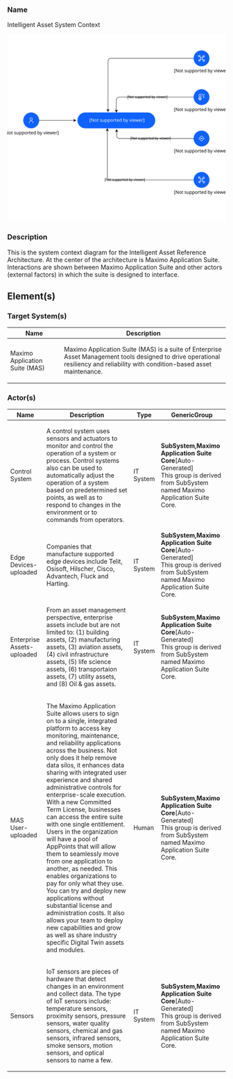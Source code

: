 


### Name

Intelligent Asset System Context





![Intelligent Asset System Context](../img/systemcontext_3TdnSrnVv2O_S1LsE5rUo.svg)



### Description

<p>This is the system context diagram for the Intelligent Asset Reference Architecture.   At the center of the architecture is Maximo Application Suite.  Interactions are shown between Maximo Application Suite and other actors (external factors) in which the suite is designed to interface.</p>







## Element(s)


### Target System(s)

| Name | Description |
| --- | --- |
 | Maximo Application Suite (MAS) | <p>Maximo Application Suite (MAS) is a suite of Enterprise Asset Management tools designed to drive operational resiliency and reliability with condition-based asset maintenance.</p> |




### Actor(s)

| Name | Description | Type | GenericGroup |
| --- | --- | --- | --- |
 | Control System | <p>A control system uses sensors and actuators to monitor and control the operation of a system or process. Control systems also can be used to automatically adjust the operation of a system based on predetermined set points, as well as to respond to changes in the environment or to commands from operators.</p> | IT System | <div><strong>SubSystem,Maximo Application Suite Core</strong>[Auto-Generated]</div><div>This group is derived from SubSystem named Maximo Application Suite Core.</div> |
 | Edge Devices-uploaded | <p>Companies that manufacture supported edge devices include Telit, Osisoft, Hilscher, Cisco, Advantech, Fluck and Harting.</p> | IT System | <div><strong>SubSystem,Maximo Application Suite Core</strong>[Auto-Generated]</div><div>This group is derived from SubSystem named Maximo Application Suite Core.</div> |
 | Enterprise Assets-uploaded | <p>From an asset management perspective, enterprise assets include but are not limited to:  (1) building assets, (2) manufacturing assets, (3) aviation assets, (4) civil infrastructure assets, (5) life science assets, (6) transportaion assets, (7) utility assets, and (8) Oil &amp; gas assets.</p> | IT System | <div><strong>SubSystem,Maximo Application Suite Core</strong>[Auto-Generated]</div><div>This group is derived from SubSystem named Maximo Application Suite Core.</div> |
 | MAS User-uploaded | <p>The Maximo Application Suite allows users to sign on to a single, integrated platform to access key monitoring, maintenance, and reliability applications across the business. Not only does it help remove data silos, it enhances data sharing with integrated user experience and shared administrative controls for enterprise-scale execution. With a new Committed Term License, businesses can access the entire suite with one single entitlement. Users in the organization will have a pool of AppPoints that will allow them to seamlessly move from one application to another, as needed. This enables organizations to pay for only what they use. You can try and deploy new applications without substantial license and administration costs. It also allows your team to deploy new capabilities and grow as well as share industry specific Digital Twin assets and modules.</p> | Human | <div><strong>SubSystem,Maximo Application Suite Core</strong>[Auto-Generated]</div><div>This group is derived from SubSystem named Maximo Application Suite Core.</div> |
 | Sensors | <p>IoT sensors are pieces of hardware that detect changes in an environment and collect data.  The type of IoT sensors include:  temperature sensors, proximity sensors, pressure sensors, water quality sensors, chemical and gas sensors, infrared sensors, smoke sensors, motion sensors, and optical sensors to name a few.</p> | IT System | <div><strong>SubSystem,Maximo Application Suite Core</strong>[Auto-Generated]</div><div>This group is derived from SubSystem named Maximo Application Suite Core.</div> |




